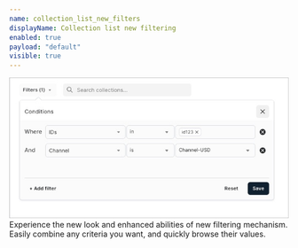 ```yaml
---
name: collection_list_new_filters
displayName: Collection list new filtering
enabled: true
payload: "default"
visible: true
---
```


![new filters](./images/collection-list-filtering.jpg)
Experience the new look and enhanced abilities of new filtering mechanism.
Easily combine any criteria you want, and quickly browse their values.